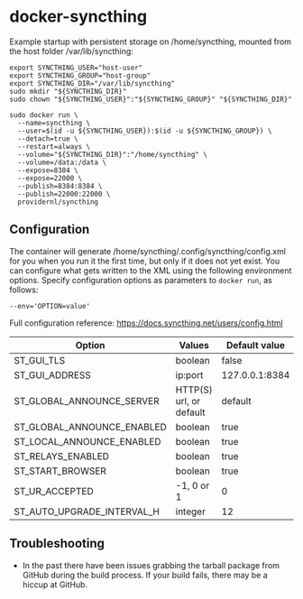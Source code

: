 # docker-syncthing

Example startup with persistent storage on /home/syncthing, mounted from
the host folder /var/lib/syncthing:

```
export SYNCTHING_USER="host-user"
export SYNCTHING_GROUP="host-group"
export SYNCTHING_DIR="/var/lib/syncthing"
sudo mkdir "${SYNCTHING_DIR}"
sudo chown "${SYNCTHING_USER}":"${SYNCTHING_GROUP}" "${SYNCTHING_DIR}"

sudo docker run \
  --name=syncthing \
  --user=$(id -u ${SYNCTHING_USER}):$(id -u ${SYNCTHING_GROUP}) \
  --detach=true \
  --restart=always \
  --volume="${SYNCTHING_DIR}":"/home/syncthing" \
  --volume=/data:/data \
  --expose=8384 \
  --expose=22000 \
  --publish=8384:8384 \
  --publish=22000:22000 \
  providernl/syncthing
```

## Configuration

The container will generate /home/syncthing/.config/syncthing/config.xml for you
when you run it the first time, but only if it does not yet exist. You can
configure what gets written to the XML using the following environment options.
Specify configuration options as parameters to `docker run`, as follows:

```
--env='OPTION=value'
```

Full configuration reference: https://docs.syncthing.net/users/config.html

| Option                                        | Values                       | Default value         |
|-----------------------------------------------|------------------------------|-----------------------|
| ST_GUI_TLS                                    | boolean                      | false                 |
| ST_GUI_ADDRESS                                | ip:port                      | 127.0.0.1:8384        |
| ST_GLOBAL_ANNOUNCE_SERVER                     | HTTP(S) url, or default      | default               |
| ST_GLOBAL_ANNOUNCE_ENABLED                    | boolean                      | true                  |
| ST_LOCAL_ANNOUNCE_ENABLED                     | boolean                      | true                  |
| ST_RELAYS_ENABLED                             | boolean                      | true                  |
| ST_START_BROWSER                              | boolean                      | true                  |
| ST_UR_ACCEPTED                                | -1, 0 or 1                   | 0                     |
| ST_AUTO_UPGRADE_INTERVAL_H                    | integer                      | 12                    |


## Troubleshooting

- In the past there have been issues grabbing the tarball package from GitHub
during the build process. If your build fails, there may be a hiccup at GitHub.
